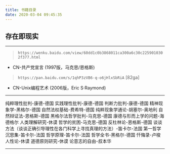 ```yaml
---
title: 书籍目录
date: 2020-03-04 09:45:35
---
```


## 存在即现实

---

> `https://wenku.baidu.com/view/60dd1c0b3868011ca300a6c30c2259010302f377.html`
* CN-共产党宣言 (1997版，马克思/恩格斯)
 
> `https://pan.baidu.com/s/1qhP3zVB6-q-o6jHlxSbRiA` [82ga]
* CN-Unix编程艺术 (2006版，Eric S·Raymond) 


---

纯粹理性批判-康德-德国
实践理性批判-康德-德国
判断力批判-康德-德国
精神现象学-黑格尔-德国
自然法权基础-费希特-德国
纯粹现象学通论-胡塞尔-奥地利
自然辩证法-恩格斯-德国
黑格尔法哲学批判-马克思-德国
康德与形而上学的问题-海德格尔
人类理解研究-休谟
哲学的贫困-马克思-德国
反杜林论-恩格斯-德国
谈谈方法（谈谈正确引导理性在各门科学上寻找真理的方法）-笛卡尔-法国
第一哲学沉思集-笛卡尔-法国
哲学原理-笛卡尔-法国
哲学全书-黑格尔-德国
忏悔录-卢梭
人性论-休谟
道德原则研究-休谟
论意志的自由-叔本华

---



